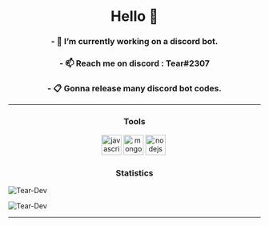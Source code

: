 <h1 align="center">Hello 👋</h1>

<h3 align="center">- 🔭 I’m currently working on <b>a discord bot.</b></h3>
<h3 align="center">- 📫 Reach me on discord : Tear#2307</h3>
<h3 align="center">- 📋 Gonna release many discord bot codes.</h3>

<hr>
<h3 align="center">Tools</h3>
<p align="center"><img src="https://devicons.github.io/devicon/devicon.git/icons/javascript/javascript-original.svg" alt="javascript" width="40" height="40"/> <img src="https://devicons.github.io/devicon/devicon.git/icons/mongodb/mongodb-original-wordmark.svg" alt="mongodb" width="40" height="40"/> <img src="https://devicons.github.io/devicon/devicon.git/icons/nodejs/nodejs-original-wordmark.svg" alt="nodejs" width="40" height="40"/> <img>

<h3 align="center">Statistics</h3>

![Tear-Dev](https://github-readme-stats.vercel.app/api?username=Tear-Dev&show_icons=true&theme=tokyonight&hide=["issues"])

![Tear-Dev](https://github-readme-stats.vercel.app/api/top-langs?username=Tear-Dev&show_icons=true&theme=tokyonight&layout=compact)
<hr>
